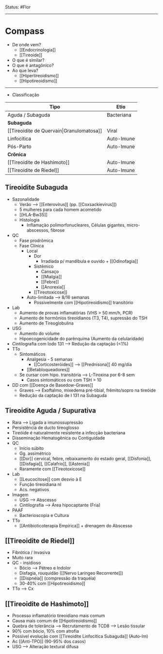Status: #Flor 

---
# Compass
- De onde vem?
	- [[Endocrinologia]]
	- [[Tireoide]]
- O que é similar?
- O que é antagônico?
- Ao que leva?
	- [[Hipertireoidismo]]
	- [[Hipotireoidismo]]

----
- Classificação

| Tipo                                      | Etio       |
| ----------------------------------------- | ---------- |
| Aguda / Subaguda                          | Bacteriana |
| **Subaguda**                              |            |
| [[Tireoidite de Quervain\|Granulomatosa]] | Viral      |
| Linfocítica                               | Auto-Imune |
| Pós-Parto                                 | Auto-Imune |
| **Crônica**                               |            |
| [[Tireoidite de Hashimoto]]               | Auto-Imune |
| [[Tireoidite de Riedel]]                  | Auto-Imune |
## Tireoidite Subaguda
- Sazonalidade
	- Verão --> [[Enterovírus]] (pp. [[Coxsackievírus]])
	- 5 mulheres para cada homem acometido
	- [[HLA-Bw35]]
	- Histologia
		- Inflamação polimorfonucleares, Células gigantes, micro-abscessos, fibrose
- QC
	- Fase prodrômica
	- Fase Clínica
		- Local
			- Dor
				- Irradiada p/ mandíbula e ouvido + [[Odinofagia]]
			- Sistêmico
				- Cansaço
				- [[Mialgia]]
				- [[Febre]]
				- [[Anorexia]]
			- [[Tireotoxicose]]
		- Auto-limitada --> 8/16 semanas
			- Possivelmente com [[Hipotireoidismo]] transitório
- Lab
	- Aumento de provas inflamatórias (VHS > 50 mm/h, PCR)
	- Aumento de hormônios tireoidianos (T3, T4), supressão do TSH
	- Aumento de Tireoglobulina
- USG
	- Aumento do volume
	- Hipoecogenicidade do parênquima (Aumento da celularidade)
- Cintilografia com Iodo 131 --> Redução da captação (<1%)
- TTo
	- Sintomáticos
		- Analgesia - 5 semanas
			- [[Corticosteróides]] --> [[Prednisona]] 40 mg/dia
		- [[Betabloqueadores]]
	- Se cursar com hipo. transitória --> L-Tiroxina por 6-8 sem
		- Casos sintomáticos ou com TSH > 10
- DD com [[Doença de Basedow-Graves]]
	- Graves --> Exoftalmo, mixedema pré-tibial, frêmito/sopro na tireóide
	- Redução da captação de I 131 na Subaguda
## Tireoidite Aguda / Supurativa
- Rara --> Ligada a imunossupressão
- Persistência de ducto tireoglosso
- Tireóide é naturalmente resistente a infecção bacteriana
- Disseminação Hematogênica ou Contiguidade
- QC
	- Início súbito
	- Gg. assimétrico
	- [[Dor]] cervical, febre, rebaixamento do estado geral, [[Disfonia]], [[Disfagia]], [[Calafrio]], [[Astenia]]
	- Raramente com [[Tireotoxicose]]
- Lab
	- [[Leucocitose]] com desvio à E
	- Função tireoidiana nl
	- Acs. negativos
- Imagem
	- USG --> Abscesso
	- Cintilografia --> Área hipocaptante (Fria)
- PAAF
	- Bacterioscopia e Cultura
- TTo
	- [[Antibioticoterapia Empírica]] + drenagem do Abscesso
## [[Tireoidite de Riedel]]
- Fibrótica / Invasiva
- Muito rara
- QC - insidioso
	- Bócio --> Pétreo e Indolor
	- Disfagia, rouquidão ([[Nervo Laríngeo Recorrente]])
	- [[Dispnéia]] (compressão da traquéia)
	- 30-40% com [[Hipotireoidismo]]
- TTo --> Cx
## [[Tireoidite de Hashimoto]]
- Processo inflamatório tireoidiano mais comum
- Causa mais comum de [[Hipotireoidismo]]
- Quebra de tolerância --> Recrutamento de TCD8 --> Lesão tissular
- 90% com bócio, 10% com atrofia
- Possível evolução com [[Tireoidite Linfocítica Subaguda]] (Auto-Im)
- Ac [[Anti-TPO]] (90-95% dos casos)
- USG --> Alteração textural difusa